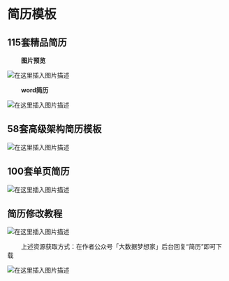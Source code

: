 # 简历模板



## 115套精品简历

&nbsp;&nbsp;&nbsp;&nbsp;&nbsp;&nbsp;&nbsp;&nbsp;**图片预览**

![在这里插入图片描述](https://img-blog.csdnimg.cn/20210217202848918.png?,type_ZmFuZ3poZW5naGVpdGk,shadow_10,text_aHR0cHM6Ly9ibG9nLmNzZG4ubmV0L3dlaXhpbl80NDMxODgzMA==,size_16,color_FFFFFF,t_70)

&nbsp;&nbsp;&nbsp;&nbsp;&nbsp;&nbsp;&nbsp;&nbsp;**word简历**

![在这里插入图片描述](https://img-blog.csdnimg.cn/20210217202851733.png?,type_ZmFuZ3poZW5naGVpdGk,shadow_10,text_aHR0cHM6Ly9ibG9nLmNzZG4ubmV0L3dlaXhpbl80NDMxODgzMA==,size_16,color_FFFFFF,t_70)


## 58套高级架构简历模板


![在这里插入图片描述](https://img-blog.csdnimg.cn/20210217203048271.png?,type_ZmFuZ3poZW5naGVpdGk,shadow_10,text_aHR0cHM6Ly9ibG9nLmNzZG4ubmV0L3dlaXhpbl80NDMxODgzMA==,size_16,color_FFFFFF,t_70)

## 100套单页简历

![在这里插入图片描述](https://img-blog.csdnimg.cn/20210217203153839.png?,type_ZmFuZ3poZW5naGVpdGk,shadow_10,text_aHR0cHM6Ly9ibG9nLmNzZG4ubmV0L3dlaXhpbl80NDMxODgzMA==,size_16,color_FFFFFF,t_70)

## 简历修改教程


![在这里插入图片描述](https://img-blog.csdnimg.cn/20210217222332854.png?,type_ZmFuZ3poZW5naGVpdGk,shadow_10,text_aHR0cHM6Ly9ibG9nLmNzZG4ubmV0L3dlaXhpbl80NDMxODgzMA==,size_16,color_FFFFFF,t_70)



&nbsp;&nbsp;&nbsp;&nbsp;&nbsp;&nbsp;&nbsp;&nbsp;上述资源获取方式：在作者公众号「大数据梦想家」后台回复“简历”即可下载



![在这里插入图片描述](https://img-blog.csdnimg.cn/20210303133100452.png?,type_ZmFuZ3poZW5naGVpdGk,shadow_10,text_aHR0cHM6Ly9ibG9nLmNzZG4ubmV0L3dlaXhpbl80NDMxODgzMA==,size_16,color_FFFFFF,t_70)

